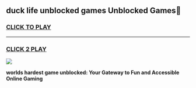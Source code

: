
## duck life unblocked games Unblocked Games👋
<h3>
<a href="https://premium.freeplayer.one?title=duck_life_unblocked_games&ref=16F">CLICK TO PLAY</a></h3>
<hr>

<h3>
<a href="https://premium.freeplayer.one?title=duck_life_unblocked_games&ref=16F">CLICK 2 PLAY</a>
  
</h3>

<a href="https://premium.freeplayer.one?title=duck_life_unblocked_games&ref=16F/"><img src="https://clearcache.store/games.png"></a>


**worlds hardest game unblocked: Your Gateway to Fun and Accessible Online Gaming**
